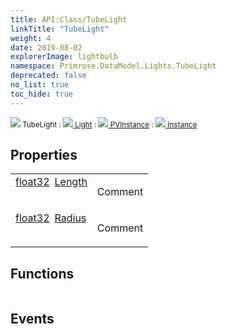 ```yaml
---
title: API:Class/TubeLight
linkTitle: "TubeLight"
weight: 4
date: 2019-08-02
explorerImage: lightbulb
namespace: Primrose.DataModel.Lights.TubeLight
deprecated: false
no_list: true
toc_hide: true
---
```

<small class="inheritance">
<span class="" href="/docs/api-reference/Class/TubeLight"><img src="/icons/silk/lightbulb.png"/>&nbsp;TubeLight</span>&nbsp;:&nbsp;<a class="" href="/docs/api-reference/Class/Light"><img src="/icons/silk/lightbulb.png"/>&nbsp;Light</a>&nbsp;:&nbsp;<a class="" href="/docs/api-reference/Class/PVInstance"><img src="/icons/silk/default.png"/>&nbsp;PVInstance</a>&nbsp;:&nbsp;<a class="" href="/docs/api-reference/Class/Instance"><img src="/icons/silk/default.png"/>&nbsp;Instance</a></small>
 
## Properties
 
<table class="studiohide">
<tbody>
<tr class="function-row ">
<td style="vertical-align:top;white-space:normal;">
<div>
<a class="type" href="/docs/api-reference/System/Primitives#single">float32</a><span class="method-body" style="text-indent: -2em; padding-left: 0.5em"><a class="name" href="Length">Length</a></span></td>
<td style="vertical-align:top;white-space:normal;">
<p>
Comment
</p></td>
</tr>

<tr class="function-row ">
<td style="vertical-align:top;white-space:normal;">
<div>
<a class="type" href="/docs/api-reference/System/Primitives#single">float32</a><span class="method-body" style="text-indent: -2em; padding-left: 0.5em"><a class="name" href="Radius">Radius</a></span></td>
<td style="vertical-align:top;white-space:normal;">
<p>
Comment
</p></td>
</tr>

</tbody>
</table>
 
## Functions
 
<table class="studiohide">
<tbody>
</tbody>
</table>
 
## Events
 
<table class="studiohide">
<tbody>
</tbody>
</table>
<b>
</b>
<div class="inheritors">
<ul class="root">
</ul>
</div>
